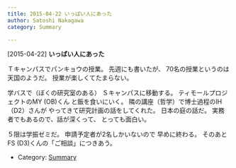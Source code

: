 ```yaml
---
title: 2015-04-22 いっぱい人にあった
author: Satoshi Nakagawa
category: Summary

---
```


[2015-04-22] **いっぱい人にあった** 

 Ｔキャンパスでパンキョウの授業。
先週にも書いたが、
70名の授業というのは天国のようだ。
授業が楽しくてたまらない。

<!--more-->

 学バスで（ぼくの研究室のある）
Ｓキャンパスに移動する。
ティモールプロジェクトのMY (OB)くん
と飯を食いにいく。
隣の講座（哲学）で博士過程のIH（D2）さんが
やってきて研究計画の話をしてくれた。
日本の庭の話だ。
実務者でもあるので、話が深くって、
とっても面白い。

 ５限は学振ゼミだ。
申請予定者が2名しかいないので
早めに終わる。
そのあとFS (D3)くんの「ご相談」につきあう。

- Category: [Summary](https://merapano.github.io/categories.html#Summary)

